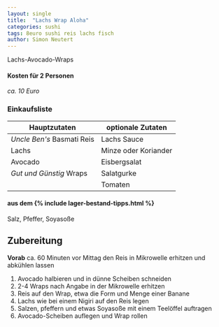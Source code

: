 ```yaml
---
layout: single
title:  "Lachs Wrap Aloha"
categories: sushi
tags: 8euro sushi reis lachs fisch 
author: Simon Neutert
---
```


Lachs-Avocado-Wraps

#### Kosten für 2 Personen
_ca. 10 Euro_

### Einkaufsliste

| Hauptzutaten | optionale Zutaten |
|---|---|
| _Uncle Ben's_ Basmati Reis | Lachs Sauce |
| Lachs | Minze oder Koriander |
| Avocado | Eisbergsalat |
| _Gut und Günstig_ Wraps | Salatgurke |
| |Tomaten |

#### aus dem {% include lager-bestand-tipps.html %}
Salz, Pfeffer, Soyasoße

## Zubereitung
__Vorab__ ca. 60 Minuten vor Mittag den Reis in Mikrowelle erhitzen und abkühlen lassen

1. Avocado halbieren und in dünne Scheiben schneiden
2. 2-4 Wraps nach Angabe in der Mikrowelle erhitzen
3. Reis auf den Wrap, etwa die Form und Menge einer Banane
4. Lachs wie bei einem Nigiri auf den Reis legen
5. Salzen, pfeffern und etwas Soyasoße mit einem Teelöffel auftragen
6. Avocado-Scheiben auflegen und Wrap rollen
